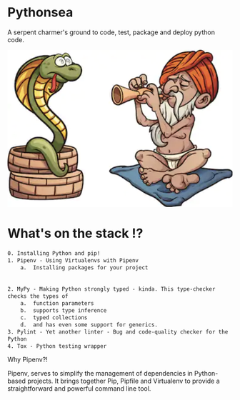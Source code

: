 # Pythonsea
A serpent charmer's ground to code, test, package and deploy python code.

![A Serpant Master - Sapera](/img/sapera.png)

# What's on the stack !?

    0. Installing Python and pip!
    1. Pipenv - Using Virtualenvs with Pipenv
        a.  Installing packages for your project

        
    2. MyPy - Making Python strongly typed - kinda. This type-checker checks the types of
        a.  function parameters
        b.  supports type inference
        c.  typed collections
        d.  and has even some support for generics.
    3. Pylint - Yet another linter - Bug and code-quality checker for the Python
    4. Tox - Python testing wrapper


Why Pipenv?!

Pipenv, serves to simplify the management of dependencies in Python-based projects. It brings together Pip, Pipfile and Virtualenv to provide a straightforward and powerful command line tool.